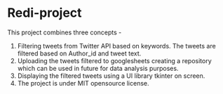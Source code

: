 # Redi-project

This project combines three concepts -
1. Filtering tweets from Twitter API based on keywords. The tweets are filtered based on Author_id and tweet text.
2. Uploading the tweets filtered to googlesheets creating a repository which can be used in future for data analysis purposes.
3. Displaying the filtered tweets using a UI library tkinter on screen.
4. The project is under MIT opensource license.
